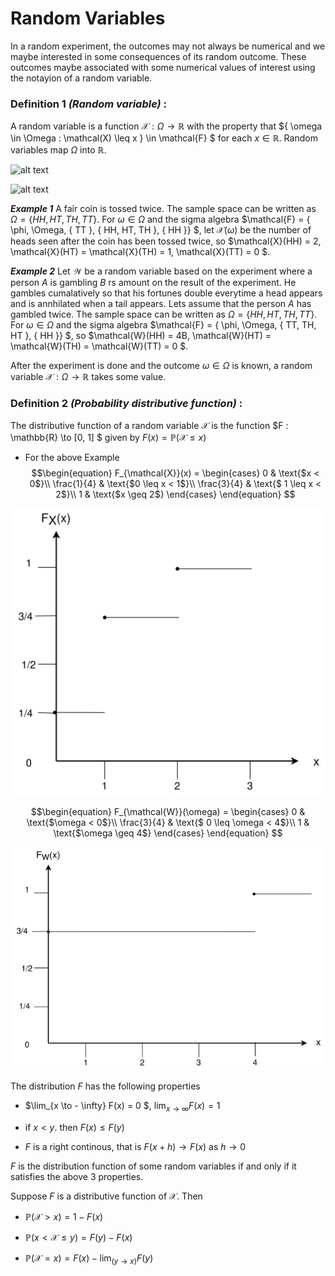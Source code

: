 # Random Variables
In a random experiment, the outcomes may not always be numerical and we maybe interested in some consequences of its random outcome. These outcomes maybe associated with some numerical values of interest using the notayion of a random variable.

### Definition 1 _(Random variable)_ :
A random variable is a function $\mathcal{X} : \Omega \to \mathbb{R}$ with the property that $\{ \omega \in \Omega : \mathcal(X) \leq x \} \in \mathcal{F} $ for each $x \in \mathbb{R}$. Random variables map $\Omega$ into $\mathbb{R}$.


![alt text](./images/RV1.png)


![alt text](./images/RV2.png)

**_Example 1_**
A fair coin is tossed twice. The sample space can be written as $\Omega = \{HH, HT, TH, TT\}$. For $\omega \in \Omega$ and the sigma algebra $\mathcal{F} = \{ \phi, \Omega, \{ TT \}, \{ HH, HT, TH \}, \{ HH \}\} $, let $\mathcal{X}(\omega)$ be the number of heads seen after the coin has been tossed twice, so $\mathcal{X}(HH) = 2, \mathcal{X}(HT) = \mathcal{X}(TH) = 1, \mathcal{X}(TT) = 0 $.

**_Example 2_**
Let $\mathcal{W}$ be a random variable based on the experiment where a person $A$ is gambling $B$ rs amount on the result of the experiment. He gambles cumalatively so that his fortunes double everytime a head appears and is annhilated when a tail appears. Lets assume that the person $A$ has gambled twice. The sample space can be written as $\Omega = \{HH, HT, TH, TT\}$. For $\omega \in \Omega$ and the sigma algebra $\mathcal{F} = \{ \phi, \Omega, \{ TT, TH, HT \}, \{ HH \}\} $, so $\mathcal{W}(HH) = 4B, \mathcal{W}(HT) = \mathcal{W}(TH) = \mathcal{W}(TT) = 0 $.

After the experiment is done and the outcome $\omega \in \Omega$ is known, a random variable $\mathcal{X} : \Omega \to \mathbb{R}$ takes some value.


### Definition 2 _(Probability distributive function)_ :
The distributive function of a random variable $\mathcal{X}$ is the function $F : \mathbb{R} \to [0, 1] $ given by $F(x) = \mathbb{P}(\mathcal{X} \leq x)$

- For the above Example
$$\begin{equation}
  F_{\mathcal{X}}(x) =
    \begin{cases}
      0 & \text{$x < 0$}\\
      \frac{1}{4} & \text{$0 \leq x < 1$}\\
      \frac{3}{4} & \text{$ 1 \leq x < 2$}\\
      1 & \text{$x \geq 2$} 
    \end{cases}       
\end{equation} $$

![alt text](./images/PMF1.jpg)

$$\begin{equation}
  F_{\mathcal{W}}(\omega) =
    \begin{cases}
      0 & \text{$\omega < 0$}\\
      \frac{3}{4} & \text{$ 0 \leq \omega < 4$}\\
      1 & \text{$\omega \geq 4$} 
    \end{cases}       
\end{equation} $$

![alt text](./images/PMF2.jpg)

The distribution $F$ has the following properties
- $\lim_{x \to - \infty} F(x) = 0 $, $\lim_{x \to \infty} F(x) = 1$

- if $x < y$. then $F(x) \leq F(y)$

- $F$ is a right continous, that is $F(x + h) \to F(x)$ as $h \to 0$

$F$ is the distribution function of some random variables if and only if it satisfies the above 3 properties.

Suppose $F$ is a distributive function of $\mathcal{X}$. Then 
- $\mathbb{P}(\mathcal{X} > x) = 1 - F(x)$

- $\mathbb{P}(x < \mathcal{X} \leq y) = F(y) -F(x)$

- $\mathbb{P}(\mathcal{X} = x) = F(x) - \lim_{(y \to x)} F(y)$